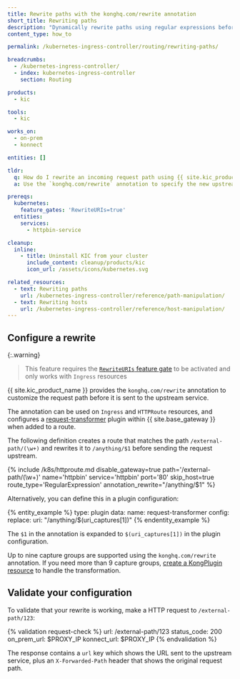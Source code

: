 ```yaml
---
title: Rewrite paths with the konghq.com/rewrite annotation
short_title: Rewriting paths
description: "Dynamically rewrite paths using regular expressions before sending requests upstream"
content_type: how_to

permalink: /kubernetes-ingress-controller/routing/rewriting-paths/

breadcrumbs:
  - /kubernetes-ingress-controller/
  - index: kubernetes-ingress-controller
    section: Routing

products:
  - kic

tools:
  - kic

works_on:
  - on-prem
  - konnect

entities: []

tldr:
  q: How do I rewrite an incoming request path using {{ site.kic_product_name }}?
  a: Use the `konghq.com/rewrite` annotation to specify the new upstream path e.g. `konghq.com/rewrite=/users/$1`

prereqs:
  kubernetes:
    feature_gates: 'RewriteURIs=true'
  entities:
    services:
      - httpbin-service

cleanup:
  inline:
    - title: Uninstall KIC from your cluster
      include_content: cleanup/products/kic
      icon_url: /assets/icons/kubernetes.svg

related_resources:
  - text: Rewriting paths
    url: /kubernetes-ingress-controller/reference/path-manipulation/
  - text: Rewriting hosts
    url: /kubernetes-ingress-controller/reference/host-manipulation/
---
```


## Configure a rewrite

{:.warning}
> This feature requires the [`RewriteURIs` feature gate](/kubernetes-ingress-controller/reference/feature-gates/) to be activated and only works with `Ingress` resources

{{ site.kic_product_name }} provides the `konghq.com/rewrite` annotation to customize the request path before it is sent to the upstream service.

The annotation can be used on `Ingress` and `HTTPRoute` resources, and configures a [request-transformer](/plugins/request-transformer/) plugin within {{ site.base_gateway }} when added to a route.

The following definition creates a route that matches the path `/external-path/(\w+)` and rewrites it to `/anything/$1` before sending the request upstream. 

{% include /k8s/httproute.md disable_gateway=true path='/external-path/(\w+)' name='httpbin' service='httpbin' port='80' skip_host=true route_type='RegularExpression' annotation_rewrite="/anything/$1" %}

Alternatively, you can define this in a plugin configuration:

{% entity_example %}
type: plugin
data:
  name: request-transformer
  config:
    replace:
      uri: "/anything/$(uri_captures[1])"
{% endentity_example %}

The `$1` in the annotation is expanded to `$(uri_captures[1])` in the plugin configuration.

Up to nine capture groups are supported using the `konghq.com/rewrite` annotation. If you need more than 9 capture groups, [create a KongPlugin resource](/hub/kong-inc/request-transformer/how-to/basic-example/?tab=kubernetes) to handle the transformation.

## Validate your configuration

To validate that your rewrite is working, make a HTTP request to `/external-path/123`:

{% validation request-check %}
url: /external-path/123
status_code: 200
on_prem_url: $PROXY_IP
konnect_url: $PROXY_IP
{% endvalidation %}

The response contains a `url` key which shows the URL sent to the upstream service, plus an `X-Forwarded-Path` header that shows the original request path.